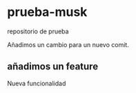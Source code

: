 # prueba-musk

repositorio de prueba

Añadimos un cambio para un nuevo comit.

## añadimos un feature

Nueva funcionalidad

